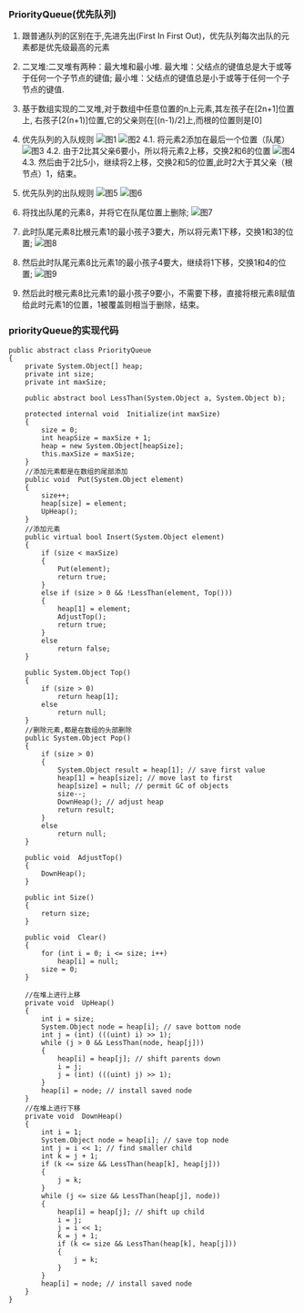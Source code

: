 ### PriorityQueue(优先队列)

1. 跟普通队列的区别在于,先进先出(First In First Out)，优先队列每次出队的元素都是优先级最高的元素

2. 二叉堆:二叉堆有两种：最大堆和最小堆.
最大堆：父结点的键值总是大于或等于任何一个子节点的键值;
最小堆：父结点的键值总是小于或等于任何一个子节点的键值.

3. 基于数组实现的二叉堆,对于数组中任意位置的n上元素,其左孩子在[2n+1]位置上,
右孩子[2(n+1)]位置,它的父亲则在[(n-1)/2]上,而根的位置则是[0]

4. 优先队列的入队规则
![图1](priqueue_01.jpg)
![图2](priqueue_02.jpg)
4.1. 将元素2添加在最后一个位置（队尾）
![图3](priqueue_03.jpg)
4.2. 由于2比其父亲6要小，所以将元素2上移，交换2和6的位置
![图4](priqueue_04.jpg)
4.3. 然后由于2比5小，继续将2上移，交换2和5的位置,此时2大于其父亲（根节点）1，结束。

5. 优先队列的出队规则
![图5](priqueue_05.jpg)
![图6](priqueue_06.jpg)
1. 将找出队尾的元素8，并将它在队尾位置上删除;
![图7](priqueue_07.jpg)
2. 此时队尾元素8比根元素1的最小孩子3要大，所以将元素1下移，交换1和3的位置;
![图8](priqueue_08.jpg)
3. 然后此时队尾元素8比元素1的最小孩子4要大，继续将1下移，交换1和4的位置;
![图9](priqueue_09.jpg)
4. 然后此时根元素8比元素1的最小孩子9要小，不需要下移，直接将根元素8赋值给此时元素1的位置，1被覆盖则相当于删除，结束。

### priorityQueue的实现代码

```
public abstract class PriorityQueue
{
	private System.Object[] heap;
	private int size;
	private int maxSize;

	public abstract bool LessThan(System.Object a, System.Object b);

	protected internal void  Initialize(int maxSize)
	{
		size = 0;
		int heapSize = maxSize + 1;
		heap = new System.Object[heapSize];
		this.maxSize = maxSize;
	}
	//添加元素都是在数组的尾部添加
	public void  Put(System.Object element)
	{
		size++;
		heap[size] = element;
		UpHeap();
	}
	//添加元素
	public virtual bool Insert(System.Object element)
	{
		if (size < maxSize)
		{
			Put(element);
			return true;
		}
		else if (size > 0 && !LessThan(element, Top()))
		{
			heap[1] = element;
			AdjustTop();
			return true;
		}
		else
			return false;
	}

	public System.Object Top()
	{
		if (size > 0)
			return heap[1];
		else
			return null;
	}
	//删除元素,都是在数组的头部删除
	public System.Object Pop()
	{
		if (size > 0)
		{
			System.Object result = heap[1]; // save first value
			heap[1] = heap[size]; // move last to first
			heap[size] = null; // permit GC of objects
			size--;
			DownHeap(); // adjust heap
			return result;
		}
		else
			return null;
	}

	public void  AdjustTop()
	{
		DownHeap();
	}

	public int Size()
	{
		return size;
	}

	public void  Clear()
	{
		for (int i = 0; i <= size; i++)
			heap[i] = null;
		size = 0;
	}

    //在堆上进行上移
	private void  UpHeap()
	{
		int i = size;
		System.Object node = heap[i]; // save bottom node
        int j = (int) (((uint) i) >> 1);
		while (j > 0 && LessThan(node, heap[j]))
		{
			heap[i] = heap[j]; // shift parents down
			i = j;
            j = (int) (((uint) j) >> 1);
		}
		heap[i] = node; // install saved node
	}
	//在堆上进行下移
	private void  DownHeap()
	{
		int i = 1;
		System.Object node = heap[i]; // save top node
		int j = i << 1; // find smaller child
		int k = j + 1;
		if (k <= size && LessThan(heap[k], heap[j]))
		{
			j = k;
		}
		while (j <= size && LessThan(heap[j], node))
		{
			heap[i] = heap[j]; // shift up child
			i = j;
			j = i << 1;
			k = j + 1;
			if (k <= size && LessThan(heap[k], heap[j]))
			{
				j = k;
			}
		}
		heap[i] = node; // install saved node
	}
}
```
